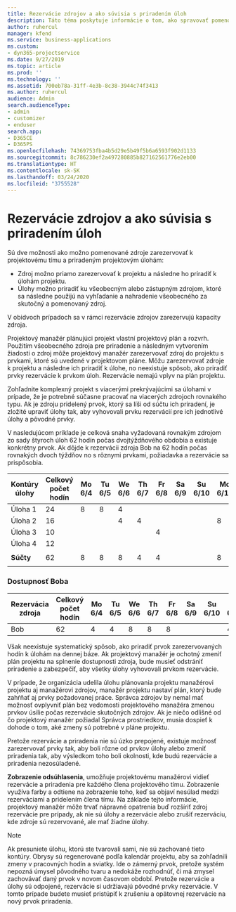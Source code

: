 ```yaml
---
title: Rezervácie zdrojov a ako súvisia s priradením úloh
description: Táto téma poskytuje informácie o tom, ako spravovať pomenované zdroje, rezervácie zdrojov a priradenia úloh a ako navzájom súvisia.
author: ruhercul
manager: kfend
ms.service: business-applications
ms.custom:
- dyn365-projectservice
ms.date: 9/27/2019
ms.topic: article
ms.prod: ''
ms.technology: ''
ms.assetid: 700eb78a-31ff-4e3b-8c38-3944c74f3413
ms.author: ruhercul
audience: Admin
search.audienceType:
- admin
- customizer
- enduser
search.app:
- D365CE
- D365PS
ms.openlocfilehash: 74369753fba4b5d29e5b49f5b6a6593f902d1133
ms.sourcegitcommit: 8c786230ef2a497280885b827162561776e2eb00
ms.translationtype: HT
ms.contentlocale: sk-SK
ms.lasthandoff: 03/24/2020
ms.locfileid: "3755528"
---
```

# <a name="resource-bookings-and-how-they-relate-to-task-assignments"></a>Rezervácie zdrojov a ako súvisia s priradením úloh


Sú dve možnosti ako možno pomenované zdroje zarezervovať k projektovému tímu a priradeným projektovým úlohám:

- Zdroj možno priamo zarezervovať k projektu a následne ho priradiť k úlohám projektu.
- Úlohy možno priradiť ku všeobecným alebo zástupným zdrojom, ktoré sa následne použijú na vyhľadanie a nahradenie všeobecného za skutočný a pomenovaný zdroj. 

V obidvoch prípadoch sa v rámci rezervácie zdrojov zarezervujú kapacity zdroja.

Projektový manažér plánujúci projekt vlastní projektový plán a rozvrh. Použitím všeobecného zdroja pre priradenie a následným vytvorením žiadosti o zdroj môže projektový manažér zarezervovať zdroj do projektu s prvkami, ktoré sú uvedené v projektovom pláne. Môžu zarezervovať zdroje k projektu a následne ich priradiť k úlohe, no neexistuje spôsob, ako priradiť prvky rezervácie k prvkom úloh. Rezervácie nemajú vplyv na plán projektu.

Zohľadnite komplexný projekt s viacerými prekrývajúcimi sa úlohami v prípade, že je potrebné súčasne pracovať na viacerých zdrojoch rovnakého typu. Ak je zdroju pridelený prvok, ktorý sa líši od súčtu ich priradení, je zložité upraviť úlohy tak, aby vyhovovali prvku rezervácií pre ich jednotlivé úlohy a pôvodné prvky.

V nasledujúcom príklade je celková snaha vyžadovaná rovnakým zdrojom zo sady štyroch úloh 62 hodín počas dvojtýždňového obdobia a existuje konkrétny prvok. Ak dôjde k rezervácii zdroja Bob na 62 hodín počas rovnakých dvoch týždňov no s rôznymi prvkami, požiadavka a rezervácie sa prispôsobia.

| **Kontúry úlohy**    | **Celkový počet hodín** | Mo 6/4 | Tu 6/5 | We 6/6 | Th 6/7 | Fr 6/8 | Sa 6/9 | Su 6/10 | Mo 6/11 | Tu 6/12 | We 6/13 | Th 6/14 | Fr 6/15 |
|----------------------|-----------------|--------|--------|--------|--------|--------|--------|---------|---------|---------|---------|---------|---------|
| Úloha 1               | 24              | 8      | 8      | 4      |        |        |        |         |         |         | 4       |         |         |
| Úloha 2               | 16              |        |        | 4      | 4      |        |        |         | 8       |         |         |         |         |
| Úloha 3               | 10              |        |        |        |        | 4      |        |         |         | 4       |         | 2       |         |
| Úloha 4               | 12              |        |        |        |        |        |        |         |         |         | 4       |         | 8       |
|                      |                 |        |        |        |        |        |        |         |         |         |         |         |         |
| **Súčty**           | 62              | 8      | 8      | 8      | 4      | 4      |        |         | 8       | 4       | 8       | 2       | 8       |
|                      |                 |        |        |        |        |        |        |         |         |         |         |

### <a name="bobs-availability"></a>Dostupnosť Boba
| **Rezervácia zdroja** | **Celkový počet hodín** | Mo 6/4 | Tu 6/5 | We 6/6 | Th 6/7 | Fr 6/8 | Sa 6/9 | Su 6/10 | Mo 6/11 | Tu 6/12 | We 6/13 | Th 6/14 | Fr 6/15 |
|------------------------|-----------------|--------|--------|--------|--------|--------|--------|---------|---------|---------|---------|---------|---------|
| Bob                    | 62              | 4      | 4      | 8      | 8      | 8      |        |         | 4       | 4       | 8       | 8       | 6       |

Však neexistuje systematický spôsob, ako priradiť prvok zarezervovaných hodín k úlohám na dennej báze. Ak projektový manažér je ochotný zmeniť plán projektu na splnenie dostupnosti zdroja, bude musieť odstrániť priradenie a zabezpečiť, aby všetky úlohy vyhovovali prvkom rezervácie.

V prípade, že organizácia udelila úlohu plánovania projektu manažérovi projektu aj manažérovi zdrojov, manažér projektu nastaví plán, ktorý bude zahŕňať aj prvky požadovanej práce. Správca zdrojov by nemal mať možnosť ovplyvniť plán bez vedomosti projektového manažéra zmenou prvkov úsilie počas rezervácie skutočných zdrojov. Ak je niečo odlišné od čo projektový manažér požiadal Správca prostriedkov, musia dospieť k dohode o tom, aké zmeny sú potrebné v pláne projektu.

Pretože rezervácie a priradenia nie sú úzko prepojené, existuje možnosť zarezervovať prvky tak, aby boli rôzne od prvkov úlohy alebo zmeniť priradenia tak, aby výsledkom toho boli okolnosti, kde budú rezervácie a priradenia nezosúladené.

**Zobrazenie odsúhlasenia**, umožňuje projektovému manažérovi vidieť rezervácie a priradenia pre každého člena projektového tímu. Zobrazenie využíva farby a odtiene na zobrazenie toho, keď sa objaví nesúlad medzi rezerváciami a pridelením člena tímu. Na základe tejto informácie, projektový manažér môže trvať nápravné opatrenia buď rozšíriť zdroj rezervácie pre prípady, ak nie sú úlohy a rezervácie alebo zrušiť rezerváciu, kde zdroje sú rezervované, ale mať žiadne úlohy.

> [!NOTE]
> Ak presuniete úlohu, ktorú ste tvarovali sami, nie sú zachované tieto kontúry. Obrysy sú regenerované podľa kalendár projektu, aby sa zohľadnili zmeny v pracovných hodín a sviatky. Ide o zámerný prvok, pretože systém nepozná úmysel pôvodného tvaru a nedokáže rozhodnúť, či má zmysel zachovávať daný prvok v novom časovom období. Pretože rezervácie a úlohy sú odpojené, rezervácie si udržiavajú pôvodné prvky rezervácie. V tomto prípade budete musieť pristúpiť k zrušeniu a opätovnej rezervácie na nový prvok priradenia.

